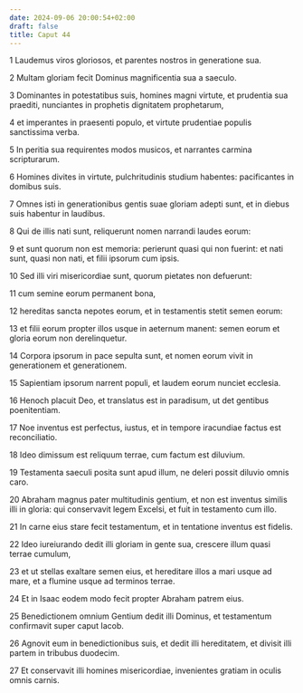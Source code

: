 ```yaml
---
date: 2024-09-06 20:00:54+02:00
draft: false
title: Caput 44
---
```





1 Laudemus viros gloriosos, et parentes nostros in generatione sua.

2 Multam gloriam fecit Dominus magnificentia sua a saeculo.

3 Dominantes in potestatibus suis, homines magni virtute, et prudentia sua praediti, nunciantes in prophetis dignitatem prophetarum,

4 et imperantes in praesenti populo, et virtute prudentiae populis sanctissima verba.

5 In peritia sua requirentes modos musicos, et narrantes carmina scripturarum.

6 Homines divites in virtute, pulchritudinis studium habentes: pacificantes in domibus suis.

7 Omnes isti in generationibus gentis suae gloriam adepti sunt, et in diebus suis habentur in laudibus.

8 Qui de illis nati sunt, reliquerunt nomen narrandi laudes eorum:

9 et sunt quorum non est memoria: perierunt quasi qui non fuerint: et nati sunt, quasi non nati, et filii ipsorum cum ipsis.

10 Sed illi viri misericordiae sunt, quorum pietates non defuerunt:

11 cum semine eorum permanent bona,

12 hereditas sancta nepotes eorum, et in testamentis stetit semen eorum:

13 et filii eorum propter illos usque in aeternum manent: semen eorum et gloria eorum non derelinquetur.

14 Corpora ipsorum in pace sepulta sunt, et nomen eorum vivit in generationem et generationem.

15 Sapientiam ipsorum narrent populi, et laudem eorum nunciet ecclesia.

16 Henoch placuit Deo, et translatus est in paradisum, ut det gentibus poenitentiam.

17 Noe inventus est perfectus, iustus, et in tempore iracundiae factus est reconciliatio.

18 Ideo dimissum est reliquum terrae, cum factum est diluvium.

19 Testamenta saeculi posita sunt apud illum, ne deleri possit diluvio omnis caro.

20 Abraham magnus pater multitudinis gentium, et non est inventus similis illi in gloria: qui conservavit legem Excelsi, et fuit in testamento cum illo.

21 In carne eius stare fecit testamentum, et in tentatione inventus est fidelis.

22 Ideo iureiurando dedit illi gloriam in gente sua, crescere illum quasi terrae cumulum,

23 et ut stellas exaltare semen eius, et hereditare illos a mari usque ad mare, et a flumine usque ad terminos terrae.

24 Et in Isaac eodem modo fecit propter Abraham patrem eius.

25 Benedictionem omnium Gentium dedit illi Dominus, et testamentum confirmavit super caput Iacob.

26 Agnovit eum in benedictionibus suis, et dedit illi hereditatem, et divisit illi partem in tribubus duodecim.

27 Et conservavit illi homines misericordiae, invenientes gratiam in oculis omnis carnis.

